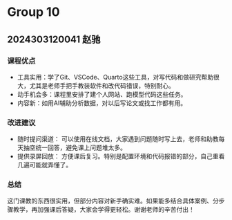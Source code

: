 # Group 10


## 2024303120041 赵驰

### 课程优点

- 工具实用：学了Git、VSCode、Quarto这些工具，对写代码和做研究帮助很大，尤其是老师手把手教装软件和改代码错误，特别耐心。
- 动手机会多：课程里安排了建个人网站、跑模型代码这些任务。
- 内容新：如用AI辅助分析数据，对以后写论文或找工作都有用。

### 改进建议

- 随时提问渠道：
    可以使用在线文档，大家遇到问题随时写上去，老师和助教每天抽空统一回答，避免课上问题堆太多。
- 提供录屏回放：
    方便课后复习。特别是配置环境和代码报错的部分，自己重看几遍可能就弄懂了。

### 总结

这门课教的东西很实用，但部分内容对新手确实难。如果能多结合具体案例、分步骤教学，再加强课后答疑，大家会学得更轻松。谢谢老师的辛苦付出！

